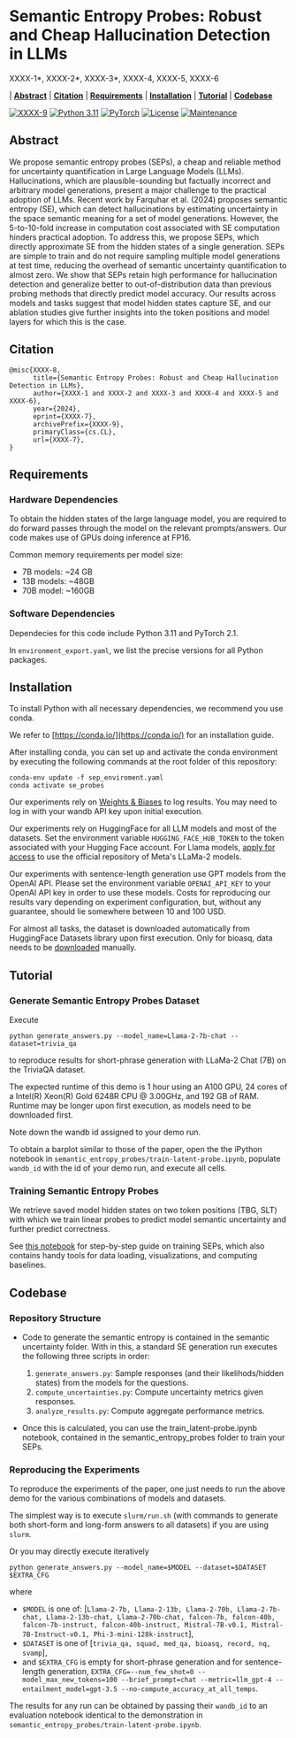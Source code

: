 # Semantic Entropy Probes: Robust and Cheap Hallucination Detection in LLMs

XXXX-1*, XXXX-2*, XXXX-3*, XXXX-4, XXXX-5, XXXX-6

| **[Abstract](#Abstract)**
| **[Citation](#Citation)**
| **[Requirements](#Requirements)**
| **[Installation](#Installation)**
| **[Tutorial](#Tutorial)**
| **[Codebase](#Codebase)**

[![XXXX-9](XXXX-7)](XXXX-7)
[![Python 3.11](https://img.shields.io/badge/python-3.11-blue.svg)](https://www.python.org/downloads/release/python-3110/)
[![PyTorch](https://img.shields.io/badge/PyTorch-2.1-red.svg)](https://pytorch.org/get-started/locally/)
[![License](https://img.shields.io/badge/License-Apache%202.0-blue.svg)](https://opensource.org/licenses/Apache-2.0)
[![Maintenance](https://img.shields.io/badge/Maintained%3F-yes-green.svg)](https://GitHub.com/Naereen/StrapDown.js/graphs/commit-activity)

## Abstract
We propose semantic entropy probes (SEPs), a cheap and reliable method for uncertainty quantification in Large Language Models (LLMs). Hallucinations, which are plausible-sounding but factually incorrect and arbitrary model generations, present a major challenge to the practical adoption of LLMs. Recent work by Farquhar et al. (2024) proposes semantic entropy (SE), which can detect hallucinations by estimating uncertainty in the space semantic meaning for a set of model generations. However, the 5-to-10-fold increase in computation cost associated with SE computation hinders practical adoption. To address this, we propose SEPs, which directly approximate SE from the hidden states of a single generation. SEPs are simple to train and do not require sampling multiple model generations at test time, reducing the overhead of semantic uncertainty quantification to almost zero. We show that SEPs retain high performance for hallucination detection and generalize better to out-of-distribution data than previous probing methods that directly predict model accuracy. Our results across models and tasks suggest that model hidden states capture SE, and our ablation studies give further insights into the token positions and model layers for which this is the case.

## Citation
```
@misc{XXXX-8,
      title={Semantic Entropy Probes: Robust and Cheap Hallucination Detection in LLMs}, 
      author={XXXX-1 and XXXX-2 and XXXX-3 and XXXX-4 and XXXX-5 and XXXX-6},
      year={2024},
      eprint={XXXX-7},
      archivePrefix={XXXX-9},
      primaryClass={cs.CL},
      url={XXXX-7}, 
}
```

## Requirements

### Hardware Dependencies

To obtain the hidden states of the large language model, you are required to do forward passes through the model on the relevant prompts/answers. Our code makes use of GPUs doing inference at FP16.

Common memory requirements per model size:
- 7B models: ~24 GB
- 13B models: ~48GB
- 70B model: ~160GB


### Software Dependencies

Dependecies for this code include Python 3.11 and PyTorch 2.1.

In `environment_export.yaml`, we list the precise versions for all Python packages.

## Installation


To install Python with all necessary dependencies, we recommend you use conda.

We refer to [https://conda.io/](https://conda.io/) for an installation guide.

After installing conda, you can set up and activate the conda environment by executing the following commands at the root folder of this repository:

```
conda-env update -f sep_enviroment.yaml
conda activate se_probes
```


Our experiments rely on [Weights & Biases](https://wandb.ai/) to log results. You may need to log in with your wandb API key upon initial execution.

Our experiments rely on HuggingFace for all LLM models and most of the datasets. Set the environment variable `HUGGING_FACE_HUB_TOKEN` to the token associated with your Hugging Face account. For Llama models, [apply for access](https://huggingface.co/meta-llama) to use the official repository of Meta's LLaMa-2 models.


Our experiments with sentence-length generation use GPT models from the OpenAI API.
Please set the environment variable `OPENAI_API_KEY` to your OpenAI API key in order to use these models.
Costs for reproducing our results vary depending on experiment configuration, but, without any guarantee, should lie somewhere between 10 and 100 USD.


For almost all tasks, the dataset is downloaded automatically from HuggingFace Datasets library upon first execution.
Only for bioasq, data needs to be [downloaded](http://participants-area.bioasq.org/datasets) manually.


## Tutorial

### Generate Semantic Entropy Probes Dataset

Execute

```
python generate_answers.py --model_name=Llama-2-7b-chat --dataset=trivia_qa
```

to reproduce results for short-phrase generation with LLaMa-2 Chat (7B) on the TriviaQA dataset.

The expected runtime of this demo is 1 hour using an A100 GPU, 24 cores of a Intel(R) Xeon(R) Gold 6248R CPU @ 3.00GHz, and 192 GB of RAM.
Runtime may be longer upon first execution, as models need to be downloaded first.

Note down the wandb id assigned to your demo run.

To obtain a barplot similar to those of the paper, open the the iPython notebook in `semantic_entropy_probes/train-latent-probe.ipynb`, populate `wandb_id` with the id of your demo run, and execute all cells.

### Training Semantic Entropy Probes

We retrieve saved model hidden states on two token positions (TBG, SLT) with which we train linear probes to predict model semantic uncertainty and further predict correctness.

See [this notebook](./semantic_entropy_probes/train-latent-probe.ipynb) for step-by-step guide on training SEPs, which also contains handy tools for data loading, visualizations, and computing baselines. 

## Codebase
### Repository Structure

* Code to generate the semantic entropy is contained in the semantic uncertainty folder. With in this, a standard SE generation run executes the following three scripts in order:

    1. `generate_answers.py`: Sample responses (and their likelihods/hidden states) from the models for the questions.
    2. `compute_uncertainties.py`: Compute uncertainty metrics given responses.
    3. `analyze_results.py`: Compute aggregate performance metrics.
* Once this is calculated, you can use the train_latent-probe.ipynb notebook, contained in the semantic_entropy_probes folder to train your SEPs.

### Reproducing the Experiments

To reproduce the experiments of the paper, one just needs to run the above demo for the various combinations of models and datasets.

The simplest way is to execute `slurm/run.sh` (with commands to generate both short-form and long-form answers to all datasets) if you are using `slurm`. 

Or you may directly execute iteratively

```
python generate_answers.py --model_name=$MODEL --dataset=$DATASET $EXTRA_CFG
```

where

* `$MODEL` is one of: [`Llama-2-7b, Llama-2-13b, Llama-2-70b, Llama-2-7b-chat, Llama-2-13b-chat, Llama-2-70b-chat, falcon-7b, falcon-40b, falcon-7b-instruct, falcon-40b-instruct, Mistral-7B-v0.1, Mistral-7B-Instruct-v0.1, Phi-3-mini-128k-instruct`],
* `$DATASET` is one of [`trivia_qa, squad, med_qa, bioasq, record, nq, svamp`],
* and `$EXTRA_CFG` is empty for short-phrase generation and for sentence-length generation, `EXTRA_CFG=--num_few_shot=0 --model_max_new_tokens=100 --brief_prompt=chat --metric=llm_gpt-4 --entailment_model=gpt-3.5 --no-compute_accuracy_at_all_temps`.

The results for any run can be obtained by passing their `wandb_id` to an evaluation notebook identical to the demonstration in `semantic_entropy_probes/train-latent-probe.ipynb`.
